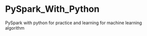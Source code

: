 # PySpark_With_Python
PySpark with python for practice and learning for machine learning algorithm 
